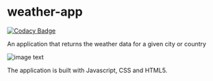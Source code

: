 # weather-app

[![Codacy Badge](https://api.codacy.com/project/badge/Grade/5c68f84780574dfa9e32735ca30d0489)](https://app.codacy.com/manual/georgemunyoro/weather-app?utm_source=github.com&utm_medium=referral&utm_content=georgemunyoro/weather-app&utm_campaign=Badge_Grade_Dashboard)

An application that returns the weather data for a given city or country

![image text](https://ibb.co/wwd52wx)
 
The application is built with Javascript, CSS and HTML5.

